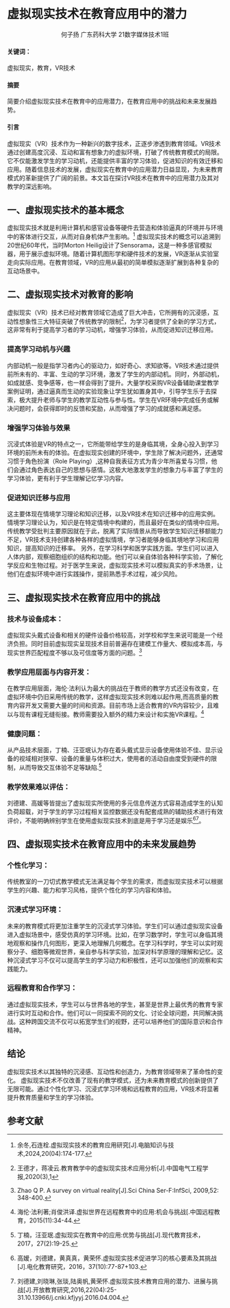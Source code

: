 # 虚拟现实技术在教育应用中的潜力
  <center> 何子扬 广东药科大学 21数字媒体技术1班</center>

#### 关键词：
虚拟现实，教育，VR技术

#### 摘要
简要介绍虚拟现实技术在教育中的应用潜力，在教育应用中的挑战和未来发展趋势。
#### 引言
虚拟现实（VR）技术作为一种新兴的数字技术，正逐步渗透到教育领域。VR技术通过创建高度沉浸、互动和富有想象力的虚拟环境，打破了传统教育模式的局限。它不仅能激发学生的学习动机，还能提供丰富的学习体验，促进知识的有效迁移和应用。随着信息技术的发展，虚拟现实在教育中的应用潜力日益显现，为未来教育模式的革新提供了广阔的前景。本文旨在探讨VR技术在教育中的应用潜力及其对教学的深远影响。

## 一、虚拟现实技术的基本概念
虚拟现实技术就是利用计算机和感官设备等硬件去营造和体验逼真的环境并与环境中的客体进行交互，从而对自身机体产生影响。[^1] 虚拟现实技术的概念可以追溯到20世纪60年代，当时Morton Heilig设计了Sensorama，这是一种多感官模拟器，用于展示虚拟环境。随着计算机图形学和硬件技术的发展，VR逐渐从实验室走向实际应用。在教育领域，VR的应用从最初的简单模拟逐渐扩展到各种复杂的互动场景中。




## 二、虚拟现实技术对教育的影响
虚拟现实（VR）技术已经对教育领域它造成了巨大冲击，它所拥有的沉浸感，互动性想象性三大特征突破了传统教学的限制[^2]，为学习者提供了全新的学习方式，这非常有利于提高学习者的学习动机，增强学习体验，从而促进知识迁移应用。
### 提高学习动机与兴趣
内部动机一般是指学习者内心的驱动力，如好奇心、求知欲等。VR技术通过提供前所未有的、丰富、生动的学习环境，激发了学生的内部动机。同时，外部动机，如成就感、竞争感等，也一样会得到了提升。大量学校采购VR设备辅助课堂教学案例证明，通过逼真而生动的实验现象让学生犹如置身其中，引导学生乐于去探索，极大提升老师与学生的教学互动性与参与性。学生在VR环境中完成任务或解决问题时，会获得即时的反馈和奖励，从而增强了学习的成就感和满足感。

### 增强学习体验与效果
沉浸式体验是VR的特点之一，它所能带给学生的是身临其境，全身心投入到学习环境的前所未有的体验。在虚拟现实创建的环境中，学生除了解决问题外，还通常习惯于角色扮演（Role Playing）,这种自我表征方式为青少年所喜爱与习惯，他们会通过角色表达自己的思想与感情。这极大地激发学生的想象力与丰富了学生的学习体验，更有利于学生理解记忆学习内容。
### 促进知识迁移与应用
这主要体现在情境学习理论和知识迁移，以及VR技术在知识迁移中的应用实例。
情境学习理论认为，知识是在特定情境中构建的，而且最好在类似的情境中应用。传统教学受批判主要原因就在于此，脱离了实际情景从而导致学生知识迁移额能力不足，VR技术支持创建各种各样的虚拟情境，学习者能够身临其境地学习和应用知识，提高知识的迁移率。
另外，在学习科学和医学实践方面。学生们可以进入人体内部，观察细胞组织的结构和功能。他们可以亲自体验各种科学实验，了解化学反应和生物过程。对于医学生来说，虚拟现实技术可以模拟真实的手术场景，让他们在虚拟环境中进行实践操作，提前熟悉手术过程，减少风险。




## 三、虚拟现实技术在教育应用中的挑战
### 技术与设备成本：
虚拟现实头戴式设备和相关的硬件设备价格较高，对学校和学生来说可能是一个经济负担。同时目前虚拟现实呈现技术目前普遍存在建模工作量大、模拟成本高，与现实世界匹配程度不够以及可信度等方面的问题。[^3]
### 教学应用层面与内容开发：
在教学应用层面，海伦·法利认为最大的挑战在于教师的教学方式还没有改变，在虚拟环境中仍旧采用传统的教学，这样虚拟现实技术则难以起作用,而高质量的教育内容开发又需要大量的时间和资源。目前市场上适合教育的VR内容较少，且难以与现有课程无缝衔接。教师需要投入额外的精力来设计和实施VR课程。[^4]

### 健康问题：
从产品技术层面，丁楠、汪亚珉认为存在着头戴式显示设备使用体验不佳、显示设备的视域相对狭窄、设备的重量与体积过大，使用者的活动自由度受到硬件的限制，从而导致交互体验不足等缺陷.[^5]
### 教学效果难以评估：
刘德建、高媛等皆提出了虚拟现实所使用的多元信息传送方式容易造成学生的认知负荷超载，对于学生的学习过程相关监控数据还没有配套成熟的辅助技术进行有效评价，不能明确辨别学生在使用虚拟现实技术到底是用于学习还是娱乐[^6][^7]。




## 四、虚拟现实技术在教育应用中的未来发展趋势
### 个性化学习：
传统教室的一刀切式教学模式无法满足每个学生的需求，而虚拟现实技术可以根据学生的兴趣、能力和学习风格，提供个性化的学习内容和体验。
### 沉浸式学习环境：
未来的教育模式将更加注重学生的沉浸式学习体验。学生们可以通过虚拟现实设备进入虚拟场景中，感受仿真的学习环境。比如，在学习数学时，学生可以身临其境地观察和操作几何图形，更深入地理解几何概念。在学习科学时，学生可以实时观察分子、细胞等微观世界，亲自参与科学实验，加深对科学原理的理解和记忆。这种沉浸式学习不仅可以提高学生的学习动力和积极性，还可以加强他们的观察和实践能力。
### 远程教育和合作学习：
 通过虚拟现实技术，学生可以与世界各地的学生，甚至是世界上最优秀的教育专家进行实时互动和合作。他们可以一同探索不同的文化、讨论全球问题，共同解决挑战。这种跨国交流不仅可以拓宽学生们的视野，还可以培养他们的国际意识和合作精神。




## 结论
虚拟现实技术以其独特的沉浸感、互动性和创造力，为教育领域带来了革命性的变化。
虚拟现实技术不仅改善了现有的教学模式，还为未来教育模式的创新提供了无限可能。通过个性化学习、沉浸式学习环境和远程教育的应用，VR技术将显著提升教育质量和学生的学习体验。






## 参考文献
[^1]:余冬,石连栓.虚拟现实技术的教育应用研究[J].电脑知识与技术,2024,20(04):174-177.
[^2]:王德才，蒋凌云.教育教学中的虚拟现实技术应用分析[J].中国电气工程学报,2020(3),1
[^3]: Zhao Q P. A survey on virtual reality[J].Sci China Ser-F:InfSci, 2009,52: 348-400.
[^4]:海伦·法利著;肖俊洪译.虚拟世界在远程教育中的应用:机会与挑战[.中国远程教育，2015(11):34-44.
[^5]:丁楠，汪亚珉.虚拟现实在教育中的应用:优势与挑战[J].现代教育技术，2017，27(2):19-25.

[^6]:高嫒，刘德建，黄真真，黄荣怀.虚拟现实技术促进学习的核心要素及其挑战[J].电化教育研究，2016，37(10):77-87+103.

[^7]:刘德建,刘晓琳,张琰,陆奥帆,黄荣怀.虚拟现实技术教育应用的潜力、进展与挑战[J].开放教育研究,2016,22(04):25-31.10.13966/j.cnki.kfjyyj.2016.04.004.

